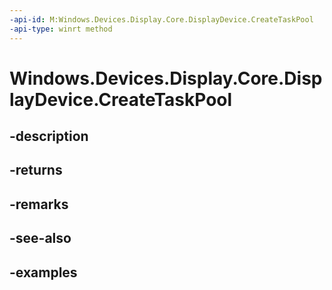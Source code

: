 ```yaml
---
-api-id: M:Windows.Devices.Display.Core.DisplayDevice.CreateTaskPool
-api-type: winrt method
---
```


<!-- Method syntax.
public DisplayTaskPool DisplayDevice.CreateTaskPool()
-->

# Windows.Devices.Display.Core.DisplayDevice.CreateTaskPool

## -description

## -returns

## -remarks

## -see-also

## -examples

